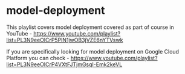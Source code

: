 # model-deployment
This playlist covers model deployment covered as part of course in YouTube - https://www.youtube.com/playlist?list=PL3N9eeOlCrP5PlN1jwOB3jVZE6nYTVswk

If you are specifically looking for model deployment on Google Cloud Platform you can check - https://www.youtube.com/playlist?list=PL3N9eeOlCrP4VXtFJTjmGsqI-Emk2keVL
